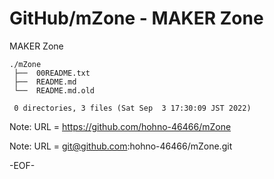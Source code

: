 # GitHub/mZone - MAKER Zone

MAKER Zone

    ./mZone
     ├──  00README.txt
     ├──  README.md
     └──  README.md.old
     
     0 directories, 3 files (Sat Sep  3 17:30:09 JST 2022)


Note: URL = https://github.com/hohno-46466/mZone

Note: URL = git@github.com:hohno-46466/mZone.git

-EOF-


